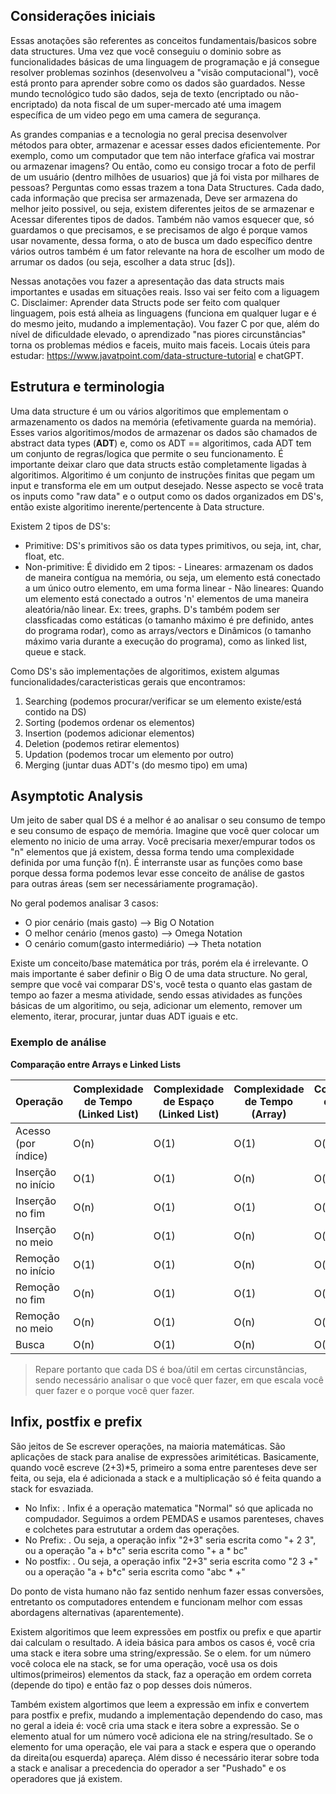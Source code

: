 ## Considerações iniciais

Essas anotações são referentes as conceitos fundamentais/basicos sobre data structures. Uma vez que você conseguiu o dominio sobre as funcionalidades básicas de uma linguagem de programação e já consegue resolver problemas sozinhos (desenvolveu a "visão computacional"), você está pronto para aprender sobre como os dados são guardados.
Nesse mundo tecnológico tudo são dados, seja de texto (encriptado ou não-encriptado) da nota fiscal de um super-mercado até uma imagem específica de um video pego em uma camera de segurança.

As grandes companias e a tecnologia no geral precisa desenvolver métodos para obter, armazenar e acessar esses dados eficientemente.
Por exemplo, como um computador que tem não interface gŕafica vai mostrar ou armazenar imagens? Ou então, como eu consigo trocar a foto de perfil de um usuário (dentro milhões de usuarios) que já foi vista por milhares de pessoas? Perguntas como essas trazem a tona Data Structures. Cada dado, cada informação que precisa ser armazenada, Deve ser armazena do melhor jeito possivel, ou seja, existem diferentes jeitos de se armazenar e Acessar diferentes tipos de dados. Também não vamos esquecer que, só guardamos o que precisamos, e se precisamos de algo é porque vamos usar novamente, dessa forma, o ato de busca um dado específico dentre vários outros também é um fator relevante na hora de escolher um modo de arrumar os dados (ou seja, escolher a data struc [ds]).

Nessas anotações vou fazer a apresentação das data structs mais importantes e usadas em situações reais. Isso vai ser feito com a liguagem C. Disclaimer: Aprender data Structs pode ser feito com qualquer linguagem, pois está alheia as linguagens (funciona em qualquer lugar e é do mesmo jeito, mudando a implementação). Vou fazer C por que, além do nível de dificuldade elevado, o aprendizado "nas piores circunstâncias" torna os problemas médios e faceis, muito mais faceis. Locais úteis para estudar: https://www.javatpoint.com/data-structure-tutorial e chatGPT.

## Estrutura e terminologia

Uma data structure é um ou vários algoritimos que emplementam o armazenamento os dados na memória (efetivamente guarda na memória). Esses varios algoritimos/modos de armazenar os dados são chamados de abstract data types (**ADT**) e, como os ADT == algoritimos, cada ADT tem um conjunto de regras/logica que permite o seu funcionamento.
É importante deixar claro que data structs estão completamente ligadas à algoritimos. Algoritimo é um conjunto de instruções finitas que pegam um input e transforma ele em um output desejado. Nesse aspecto se você trata os inputs como "raw data" e o output como os dados organizados em DS's, então existe algoritimo inerente/pertencente à Data structure.

Existem 2 tipos de DS's:

- Primitive: DS's primitivos são os data types primitivos, ou seja, int, char, float, etc.
- Non-primitive: É dividido em 2 tipos: - Lineares: armazenam os dados de maneira contígua na memória, ou seja, um elemento está conectado a um único outro elemento, em uma forma linear - Não lineares: Quando um elemento está conectado a outros 'n' elementos de uma maneira aleatória/não linear. Ex: trees, graphs.
  D's também podem ser classficadas como estáticas (o tamanho máximo é pre definido, antes do programa rodar), como as arrays/vectors e Dinâmicos (o tamanho máximo varia durante a execução do programa), como as linked list, queue e stack.

Como DS's são implementações de algoritimos, existem algumas funcionalidades/caracteristicas gerais que encontramos:

1. Searching (podemos procurar/verificar se um elemento existe/está contido na DS)
2. Sorting (podemos ordenar os elementos)
3. Insertion (podemos adicionar elementos)
4. Deletion (podemos retirar elementos)
5. Updation (podemos trocar um elemento por outro)
6. Merging (juntar duas ADT's (do mesmo tipo) em uma)

## Asymptotic Analysis

Um jeito de saber qual DS é a melhor é ao analisar o seu consumo de tempo e seu consumo de espaço de memória. Imagine que você quer colocar um elemento no inicio de uma array. Você precisaria mexer/empurar todos os "n" elementos que já existem, dessa forma tendo uma complexidade definida por uma função f(n). É interranste usar as funções como base porque dessa forma podemos levar esse conceito de análise de gastos para outras áreas (sem ser necessáriamente programação).

No geral podemos analisar 3 casos:

- O pior cenário (mais gasto) --> Big O Notation
- O melhor cenário (menos gasto) --> Omega Notation
- O cenário comum(gasto intermediário) --> Theta notation

Existe um conceito/base matemática por trás, porém ela é irrelevante. O mais importante é saber definir o Big O de uma data structure.
No geral, sempre que você vai comparar DS's, você testa o quanto elas gastam de tempo ao fazer a mesma atividade, sendo essas atividades as funções básicas de um algoritimo, ou seja, adicionar um elemento, remover um elemento, iterar, procurar, juntar duas ADT iguais e etc.

### Exemplo de análise

**Comparação entre Arrays e Linked Lists**

| Operação            | Complexidade de Tempo (Linked List) | Complexidade de Espaço (Linked List) | Complexidade de Tempo (Array) | Complexidade de Espaço (Array) |
| ------------------- | ----------------------------------- | ------------------------------------ | ----------------------------- | ------------------------------ |
| Acesso (por índice) | O(n)                                | O(1)                                 | O(1)                          | O(n)                           |
| Inserção no início  | O(1)                                | O(1)                                 | O(n)                          | O(n)                           |
| Inserção no fim     | O(n)                                | O(1)                                 | O(1)                          | O(n)                           |
| Inserção no meio    | O(n)                                | O(1)                                 | O(n)                          | O(n)                           |
| Remoção no início   | O(1)                                | O(1)                                 | O(n)                          | O(n)                           |
| Remoção no fim      | O(n)                                | O(1)                                 | O(1)                          | O(n)                           |
| Remoção no meio     | O(n)                                | O(1)                                 | O(n)                          | O(n)                           |
| Busca               | O(n)                                | O(1)                                 | O(n)                          | O(1)                           |

> Repare portanto que cada DS é boa/útil em certas circunstâncias, sendo necessário analisar o que você quer fazer, em que escala você quer fazer e o porque você quer fazer.

## Infix, postfix e prefix

São jeitos de Se escrever operações, na maioria matemáticas. São aplicações de stack para analise de expressões arimitéticas. Basicamente, quando você escreve (2+3)\*5, primeiro a soma entre parenteses deve ser feita, ou seja, ela é adicionada a stack e a multiplicação só é feita quando a stack for esvaziada.

- No Infix: <operando><operator><operando>. Infix é a operação matematica "Normal" só que aplicada no compudador. Seguimos a ordem PEMDAS e usamos parenteses, chaves e colchetes para estrututar a ordem das operações.
- No Prefix: <operator><operando><operando>. Ou seja, a operação infix "2+3" seria escrita como "+ 2 3", ou a operação "a + b*c" seria escrita como "+ a * bc"
- No postfix: <operando><operando><operator>. Ou seja, a operação infix "2+3" seria escrita como "2 3 +" ou a operação "a + b\*c" seria escrita como "abc \* +"

Do ponto de vista humano não faz sentido nenhum fazer essas conversões, entretanto os computadores entendem e funcionam melhor com essas abordagens alternativas (aparentemente).

Existem algoritimos que leem expressões em postfix ou prefix e que apartir dai calculam o resultado. A ideia básica para ambos os casos é, você cria uma stack e itera sobre uma string/expressão. Se o elem. for um número você coloca ele na stack, se for uma operação, você usa os dois ultimos(primeiros) elementos da stack, faz a operação em ordem correta (depende do tipo) e então faz o pop desses dois números.

Também existem algortimos que leem a expressão em infix e convertem para postfix e prefix, mudando a implementação dependendo do caso, mas no geral a ideia é: você cria uma stack e itera sobre a expressão. Se o elemento atual for um número você adiciona ele na string/resultado. Se o elemento for uma operação, ele vai para a stack e espera que o operando da direita(ou esquerda) apareça. Além disso é necessário iterar sobre toda a stack e analisar a precedencia do operador a ser "Pushado" e os operadores que já existem.
